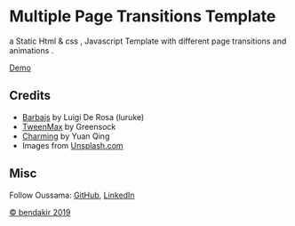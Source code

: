 # Multiple Page Transitions Template 

a Static Html & css , Javascript Template with different page transitions and animations . 

[Demo](https://kp-template.firebaseapp.com/)

## Credits

- [Barbajs](http://barbajs.org/) by Luigi De Rosa (luruke)
- [TweenMax](https://greensock.com/tweenmax) by Greensock
- [Charming](https://github.com/yuanqing/charming) by Yuan Qing
- Images from [Unsplash.com](https://unsplash.com/)


## Misc

Follow Oussama: [GitHub](https://github.com/BDKoussama/), [LinkedIn](https://www.linkedin.com/in/bendakir-oussama/)

[© bendakir 2019](http://www.bendakir.com)





